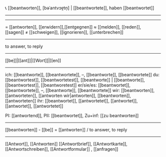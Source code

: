 📞 [[beantworten]], [bəˈantvɔɐ̯tn̩] | [[beantwortete]], haben [[beantwortet]]

---

---

= [[antworten]], [[erwidern]],[[entgegnen]]
≈ [[melden]], [[reden]], [[sagen]]
≠ [[schweigen]], [[ignorieren]], [[unterbrechen]]

---

to answer, to reply

---

[[be]]|[[ant]]|[[Wort]]|[[en]]

---

ich: [[beantworte]], [[beantwortete]], –, [[beantworte]], [[beantwortete]]
du: [[beantwortest]], [[beantwortetest]], [[beantworte]] | [[beantworte]], [[beantwortest]], [[beantworetest]]
er/sie/es: [[beantwortet]], [[beantwortete]], –, [[beantworte]], [[beantwortete]]
wir: [[beantworten]], [[antworteten]], [[antworten wir|antworten]], [[beantworten]], [[antworteten]]
ihr: [[beantwortet]], [[antwortetet]], [[antwortet]], [[antwortet]], [[antwortetet]]

PI: [[antwortend]], PII: [[beantwortet]], Zu+inf: [[zu beantworten]]

---

[[beantworten]] - [[be]] = [[antworten]] / to answer, to reply

---

[[Antwort]], [[Antworten]]
[[Antwortbrief]], [[Antwortkarte]], [[Antwortschreiben]], [[Antwortformular]]
, [[anfragen]]
